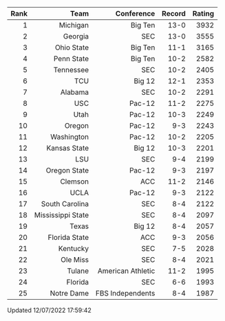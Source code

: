 | Rank  | Team                 | Conference           | Record   | Rating |
| ---:  | ---:                 | ---:                 | ---:     | ---:   |
| 1     | Michigan             | Big Ten              | 13-0     | 3932   |
| 2     | Georgia              | SEC                  | 13-0     | 3555   |
| 3     | Ohio State           | Big Ten              | 11-1     | 3165   |
| 4     | Penn State           | Big Ten              | 10-2     | 2582   |
| 5     | Tennessee            | SEC                  | 10-2     | 2405   |
| 6     | TCU                  | Big 12               | 12-1     | 2353   |
| 7     | Alabama              | SEC                  | 10-2     | 2291   |
| 8     | USC                  | Pac-12               | 11-2     | 2275   |
| 9     | Utah                 | Pac-12               | 10-3     | 2249   |
| 10    | Oregon               | Pac-12               | 9-3      | 2243   |
| 11    | Washington           | Pac-12               | 10-2     | 2205   |
| 12    | Kansas State         | Big 12               | 10-3     | 2201   |
| 13    | LSU                  | SEC                  | 9-4      | 2199   |
| 14    | Oregon State         | Pac-12               | 9-3      | 2197   |
| 15    | Clemson              | ACC                  | 11-2     | 2146   |
| 16    | UCLA                 | Pac-12               | 9-3      | 2122   |
| 17    | South Carolina       | SEC                  | 8-4      | 2122   |
| 18    | Mississippi State    | SEC                  | 8-4      | 2097   |
| 19    | Texas                | Big 12               | 8-4      | 2057   |
| 20    | Florida State        | ACC                  | 9-3      | 2056   |
| 21    | Kentucky             | SEC                  | 7-5      | 2028   |
| 22    | Ole Miss             | SEC                  | 8-4      | 2021   |
| 23    | Tulane               | American Athletic    | 11-2     | 1995   |
| 24    | Florida              | SEC                  | 6-6      | 1993   |
| 25    | Notre Dame           | FBS Independents     | 8-4      | 1987   |

Updated 12/07/2022 17:59:42

